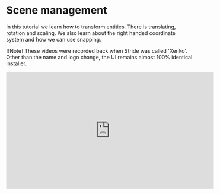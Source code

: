 # Scene management
In this tutorial we learn how to transform entities. There is translating, rotation and scaling. We also learn about the right handed coordinate system and how we can use snapping. 

[!Note]
These videos were recorded back when Stride was called 'Xenko'. Other than the name and logo change, the UI remains almost 100% identical installer.

<iframe width="560" height="315" src="https://www.youtube.com/embed/QNGDsnBn7ec" frameborder="0" allow="accelerometer; autoplay; encrypted-media; gyroscope; picture-in-picture" allowfullscreen></iframe>